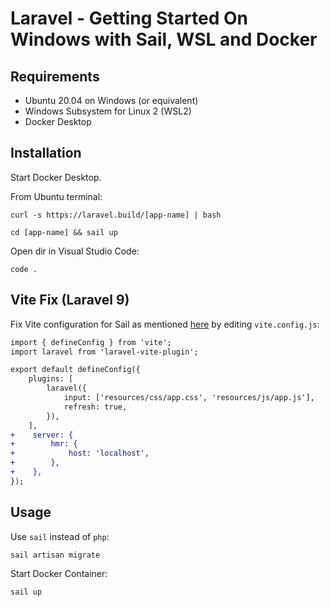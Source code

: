 # Laravel - Getting Started On Windows with Sail, WSL and Docker

## Requirements

- Ubuntu 20.04 on Windows (or equivalent)
- Windows Subsystem for Linux 2 (WSL2)
- Docker Desktop

## Installation

Start Docker Desktop.

From Ubuntu terminal:

```
curl -s https://laravel.build/[app-name] | bash
```

```
cd [app-name] && sail up
```

Open dir in Visual Studio Code:

```
code .
```

## Vite Fix (Laravel 9)

Fix Vite configuration for Sail as mentioned [here](https://github.com/laravel/vite-plugin/pull/42) by editing ```vite.config.js```:

```diff
import { defineConfig } from 'vite';
import laravel from 'laravel-vite-plugin';

export default defineConfig({
    plugins: [
        laravel({
            input: ['resources/css/app.css', 'resources/js/app.js'],
            refresh: true,
        }),
    ],
+    server: {
+        hmr: {
+            host: 'localhost',
+        },
+    },
});
```

## Usage

Use ```sail``` instead of ```php```:

```
sail artisan migrate
```

Start Docker Container:

```
sail up
```